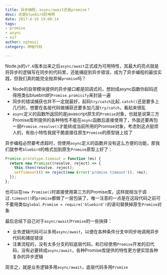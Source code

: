 ```yaml
---
title: 异步编程，async/await还是promise？  
desc: 还是bluebird好用啊  
date: 2017-4-19 19:00:14  
tags: 
- promise
- async
- es7
author: ngtmuzi  
category: 神秘代码

---
```


Node.js的`v7.6`版本出来之后`async/await`正式成为可用特性，其最大的亮点就是将异步的逻辑写在同步的代码里，还能捕捉到异步错误，成为了异步编程的最佳实践，但我们真的能完全抛弃掉`promise`吗？  

* Node的自带模块提供的异步接口都是回调式的，想封成async函数你起码还得用类似bluebird的`Promise.promisify`来封装一遍
* 同步的错误捕获也并不一定就最好，起码`try/catch`比起`.catch()`还是要多上几行的，想要在各层代码做捕获还要多加几层`try/catch`，看起来很乱
* `async`定义的函数所返回的是javascript原生的`Promise`对象，也就是说第三方Promise库所提供的各种特性不能在`async`函数后直接使用了，外面还要再包一层`Promise.resolve()`才能转成当前所用的Promise对象，考虑到这点挺烦人的，有些小特性我就干脆直接往原生`Promise`的原型链上挂了


异步编程必然要考虑超时，但使用`async`定义的函数并没有这么方便的功能，那我们就参考`bluebird`的格式加到原生`Promise`原型上好了：
```javascript
Promise.prototype.timeout = function (ms) {
  return new Promise((resolve, reject) => {
    this.then(resolve, reject);
    setTimeout(() => reject(new Error('promise timeout')), +ms);
  });
};
```

也可以在`new Promise()`时直接使用第三方的Promise库，这样就相当于调过`.timeout()`的`promise`都做了一层包装了，唯一注意的一点是在这段代码之前可不要用类似`global.Promise = require('bluebird')`的语句替换掉原生`Promise`对象


最后总结下自己对于`async/await`/`Promise`的一些抉择：
* 业务逻辑代码可以多用`async/await`，以便在各种条件分支中同步地调用异步代码和捕捉错误
* 注重流程的，没有太多分支的较底层代码，和已经使用`Promise`开发的旧代码，没有必要转成`async/await`，各种Promise库提供的特性更方便实现各种复杂的异步逻辑


简言之，就是业务逻辑多用`async/await`，底层代码多用`Promise`